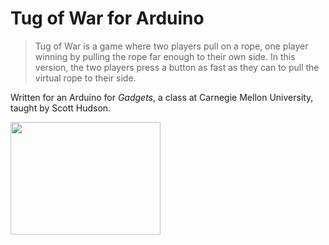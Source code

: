 # Tug of War for Arduino
> Tug of War is a game where two players pull on a rope, one player winning by pulling the rope far enough to their own side. In this version, the two players press a button as fast as they can to pull the virtual rope to their side.

Written for an Arduino for *Gadgets*, a class at Carnegie Mellon University, taught by Scott Hudson.

<a href="http://www.youtube.com/watch?feature=player_embedded&v=y7OR3ej860A
" target="_blank"><img src="http://img.youtube.com/vi/y7OR3ej860A/0.jpg"
alt="" width="240" height="180"/></a>
